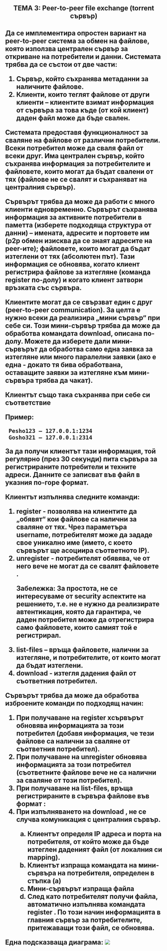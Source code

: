 
<h2 align="center">ТЕМА 3: Peer-to-peer file exchange (torrent сървър)<h2>

Да се имплементира опростен вариант на peer-to-peer система за обмен на файлове, която използва централен сървър за откриване на потребители и данни. Системата трябва да се състои от две части:

<ol>
 <li>Сървър, който съхранява метаданни за наличните файлове.</li>
 <li>Клиенти, които теглят файлове от други клиенти – клиентите взимат информация от сървъра за това къде (от кой клиент) даден файл може да бъде свален.</li> 
</ol>

Системата предоставя функционалност за сваляне на файлове от различни потребители. Всеки потребител може да сваля файл от всеки друг. Има централен сървър, който съхранява информация за потребителите и файловете, които могат да бъдат свалени от тях (файлове не се свалят и съхраняват на централния сървър). 

Сървърът трябва да може да работи с много клиенти едновременно. Сървърът съхранява информация за активните потребители в паметта (изберете подходяща структура от данни) – имената, адресите и портовете им (p2p обмен изисква да се знаят адресите на peer-ите); файловете, които могат да бъдат изтеглени от тях (абсолютен път). Тази информация се обновява, когато клиент регистрира файлове за изтегляне (команда register по-долу) и когато клиент затвори връзката със сървъра. 

Клиентите могат да се свързват един с друг (peer-to-peer communication). За целта е нужно всеки да реализира „мини сървър“ при себе си. Този мини-сървър трябва да може да обработва командата download, описана по-долу. Можете да изберете дали мини- сървърът да обработва само една заявка за изтегляне или много паралелни заявки (ако е една - докато тя бива обработвана, оставащите заявки за изтегляне към мини-сървъра трябва да чакат). 

Клиентът също така съхранява при себе си съответствие <username-user IP:port>

Пример: 

     Pesho123 – 127.0.0.1:1234 
     Gosho321 – 127.0.0.1:2314 

За да получи клиентът тази информация, той регулярно (през 30 секунди) пита сървъра за регистрираните потребители и техните адреси. Данните се записват във файл в указния по-горе формат. 

Клиентът изпълнява следните команди: 

<ol>
 <li>register <user> <file1, file2, file3, …, fileN> - позволява на клиентите да „обявят“ кои файлове са налични за сваляне от тях. Чрез параметъра username, потребителят може да зададе свое уникално име (името, с което сървърът ще асоциира съответното IP).</li>

 <li>unregister <user> <file1, file2, file3, ... , fileN> - потребителят обявява, че от него вече не могат да се свалят файловете <file1, file2, file3, …, fileN>.</li> 

<p>Забележка: За простота, не се интересуваме от security аспектите на решението, т.е. не е нужно да реализирате автентикация, която да гарантира, че даден потребител може да отрегистрира само файловете, които самият той е регистрирал.</p>

 <li>list-files – връща файловете, налични за изтегляне, и потребителите, от които могат да бъдат изтеглени.</li> 
 <li>download <user> <path to file on user> - изтегля дадения файл от съответния потребител.</li>
</ol>
 
Сървърът трябва да може да обработва изброените команди по подходящ начин: 

<ol>
 <li>При получаване на register <user1> <file1, file2, file3, …, fileN>xсървърът обновява информацията за този потребител (добавя информация, че тези файлове са налични за сваляне от съответния потребител).</li>
  
 <li>При получаване на unregister <user> <file1, file2, file3, ... , fileN> обновява информацията за този потребител (съответните файлове вече не са налични за сваляне от този потребител).</li>
 
 <li>При получаване на list-files, връща регистрираните в сървъра файлове във формат <user> : <path to file> </li>
 <li>При изпълняването на download <user> <path to file on user> <path to save>, не се случва комуникация с централния сървър.
  <ol type="a">
    <li>Клиентът определя IP адреса и порта на потребителя, от който може да бъде изтеглен даденият файл (от локалния си mapping).</li>
    <li>Клиентът изпраща командата на мини-сървъра на потребителя, определен в стъпка (а)</ li>
    <li>Мини-сървърът изпраща файла</li>
    <li>След като потребителят получи файла, автоматично изпълнява командата register <user> <path to saved file>. По този начин информацията в главния сървър за потребителите, притежаващи този файл, се обновява.</li>
  </ol>
</ol>


Една подсказваща диаграма:
<img src="https://github.com/biskvitka/TorrentServer/edit/master/img.png">


